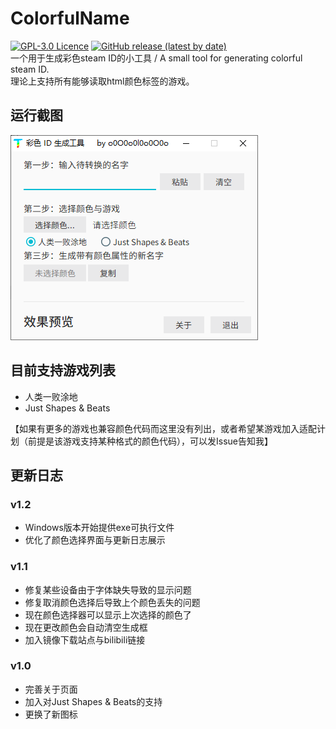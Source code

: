 # ColorfulName
[![GPL-3.0 Licence](https://img.shields.io/badge/license-GPL--3.0-blue?style=flat-square)](https://opensource.org/licenses/GPL-3.0/)
[![GitHub release (latest by date)](https://img.shields.io/github/v/release/LittleCircleOO/ColorfulName?style=flat-square)](https://github.com/LittleCircleOO/ColorfulName/releases)  
一个用于生成彩色steam ID的小工具 / A small tool for generating colorful steam ID.  
理论上支持所有能够读取html颜色标签的游戏。

## 运行截图
![avatar](https://github.com/LittleCircleOO/ColorfulName/blob/master/pic/Screenshot_v1.0.png)

## 目前支持游戏列表
* 人类一败涂地
* Just Shapes & Beats
  

【如果有更多的游戏也兼容颜色代码而这里没有列出，或者希望某游戏加入适配计划（前提是该游戏支持某种格式的颜色代码），可以发Issue告知我】

## 更新日志
### v1.2

* Windows版本开始提供exe可执行文件
* 优化了颜色选择界面与更新日志展示

### v1.1

* 修复某些设备由于字体缺失导致的显示问题
* 修复取消颜色选择后导致上个颜色丢失的问题
* 现在颜色选择器可以显示上次选择的颜色了
* 现在更改颜色会自动清空生成框
* 加入镜像下载站点与bilibili链接
### v1.0
* 完善关于页面
* 加入对Just Shapes & Beats的支持
* 更换了新图标
